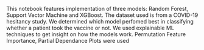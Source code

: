 This notebook features implementation of three models: Random Forest, Support Vector Machine and XGBoost.
The dataset used is from a COVID-19 hesitancy study.
We determined which model perfomed best in classifying whether a patient took the vaccine or not.
We used explainable ML techniques to get insight on how the models work.
Permutation Feature Importance, Partial Dependance Plots were used